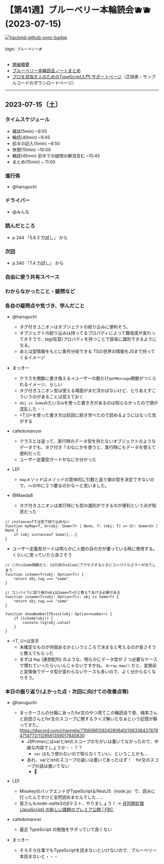# 【第41週】ブルーベリー本輪読会🫐🫐<br />(2023-07-15)

[![hackmd-github-sync-badge](https://hackmd.io/Wh3vhluYQEi2UE-OqEpbow/badge)](https://hackmd.io/Wh3vhluYQEi2UE-OqEpbow)


###### tags: `ブルーベリー本`

- [開催概要](https://hackmd.io/1kCgi6_tSGukG0KZrqDLvA)
- [ブルーベリー本輪読会ノートまとめ](https://hackmd.io/Ih6bdReuR3eQpYkGaCx8pg)
- [プロを目指す人のためのTypeScript入門-サポートページ](https://gihyo.jp/book/2022/978-4-297-12747-3/support)（正誤表・サンプルコードのダウンロードページ）

---
## 2023-07-15（土）

### タイムスケジュール
- 雑談(5min) ~9:05
- 輪読(40min) ~9:45
- 前半の記入(5min) ~9:50
- 休憩(10min) ~10:00
- 輪読(45min) 前半での疑問の解消含む ~10:45
- まとめ(15min) ~ 11:00

### 進行係

- @haruguchi

### ドライバー

- @みんな

### 読んだところ

- p.244 「5.6.3 力試し」 から

### 次回

- p.340 「7.4 力試し」 から

### 自由に使う共有スペース

### わからなかったこと・疑問など

### 各自の疑問点や気づき、学んだこと

- @haruguchi
    - タグ付きユニオンはオブジェクトの絞り込みに便利そう。
    - オブジェクトの絞り込みは持ってるプロパティによって難易度が変わってきそうで、tag(任意)プロパティを持つことで容易に識別できるようになる。
    - あとは型情報をもとに条件分岐できる TSの世界の情報をJSまで持ってくるイメージ

- まっきー
    - クラスを関数に書き換える→ユーザーの数だけ`getMessage`関数がつくられるイメージ、らしい
    - タグ付きユニオン型は使える場面がまだ浮かばないけど、とりあえずこういうのがあることは覚えておく
    - `obj is Some`みたいなisを使った書き方があるのは知らなかったので頭が混乱した・・
    - <T,U>を使った書き方は前回に続き学べたので読めるようにはなった気がする

- cafedomancer
    - クラスとは違って、実行時のデータ型を持たないオブジェクトのようなデータでも、タグ付き？のなにかを使うと、実行時にもデータを使えて便利だった
    - ユーザー定義型ガードがなにか分かった

- LEF
    - `map`メソッドはメソッドの意味的に引数と返り値の型を決定できないので、`<>`の中に２つ要るのかな～と思いました。


- @Maeda8 
  - タグ付きユニオンは実行時にも型の識別ができるのが便利という点が知見だった
```typescript=
// instanceofでは型で絞り込めない
function myMap<T, U>(obj: Some<T> | None, f: (obj: T) => U): Some<U> | None {
    if (obj instanceof Some){...}
}
```
  - ユーザー定義型ガードは明らかに人間の目の方が優っている時に使用する。くらいに思っていたら良さそう
```typescript=
// このisSome関数だと、12行目のvalueにアクセスするときにコンパイルエラーが出てしまう
function isSome<T>(obj: Option<T>) {
    return obj.tag === "some"
}

// コンパイラに戻り値のobjはSome<T>だと教えてあげる必要がある
function isSome<T>(obj: Option<T>): obj is Some<T> {
    return obj.tag === "some"
}

function showNumberIfExist(obj: Option<number>) {
    if (isSome(obj)) {
        console.log(obj.value)
    }
}
```
  - <T, U>は苦手
  	- 未確定なものが何個あるかというところで決まると考えるのが良さそうと教えてもらった
    - まずは `Map` (連想配列) のような、明らかにデータ型が 2 つ必要なケースで慣れていったらいいんじゃないですかね。 `Array.map()` だと、変換前と変換後でデータ型が変わらないケースも多いので、よく分からなくなりそう。

### 本日の振り返り(よかった点・次回に向けての改善点等)

- @haruguchi
    - まっきーさんの分報にあったfor文のやつ見てこの輪読会で昔、梅本さんと前田さんとfor文のスコープに関するクイズ解いたなぁという記憶が蘇ってきた。
    https://discord.com/channels/715806612824260640/1063364378784714772/1129561359017840830
        - JSPrimerにはvarとletのスコープのちがいは書いてなかったので、中級な内容でしょうか・・？？
            - `var` はもう使わないので知らなくていい、ということかも...
        - あれ、varとletのスコープの違いは書いてあったはず！　for文のスコープの話は書いてない
            - 🙏
- LEF
    - MisskeyのバックエンドがTypeScript＆NestJS（node.js）で、読みに行ったんですけど全然読めませんでした……
    - 皆さんもnode-sqlite3のβテスト、やりましょう！ → [非同期処理 (JavaScript) の新しい課題のプレミア公開 | FBC](https://bootcamp.fjord.jp/events/120)

- cafedomancer
    - 最近 TypeScript の勉強をサボっていて良くない

- まっきー
    - そろそろ仕事でもTypeScriptを読まないといけないので、ブルーベリー本読まないと・・・